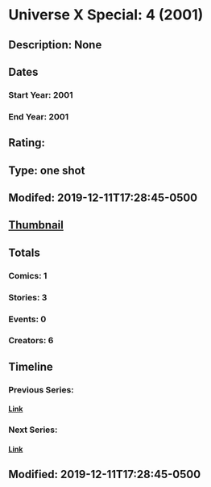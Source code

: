 # Universe X Special: 4 (2001)
## Description: None
## Dates
### Start Year: 2001
### End Year: 2001
## Rating: 
## Type: one shot
## Modifed: 2019-12-11T17:28:45-0500
## [Thumbnail](http://i.annihil.us/u/prod/marvel/i/mg/6/40/4bb68d90114a9.jpg)
## Totals
### Comics: 1
### Stories: 3
### Events: 0
### Creators: 6
## Timeline
### Previous Series: 
#### [Link]()
### Next Series: 
#### [Link]()
## Modified: 2019-12-11T17:28:45-0500